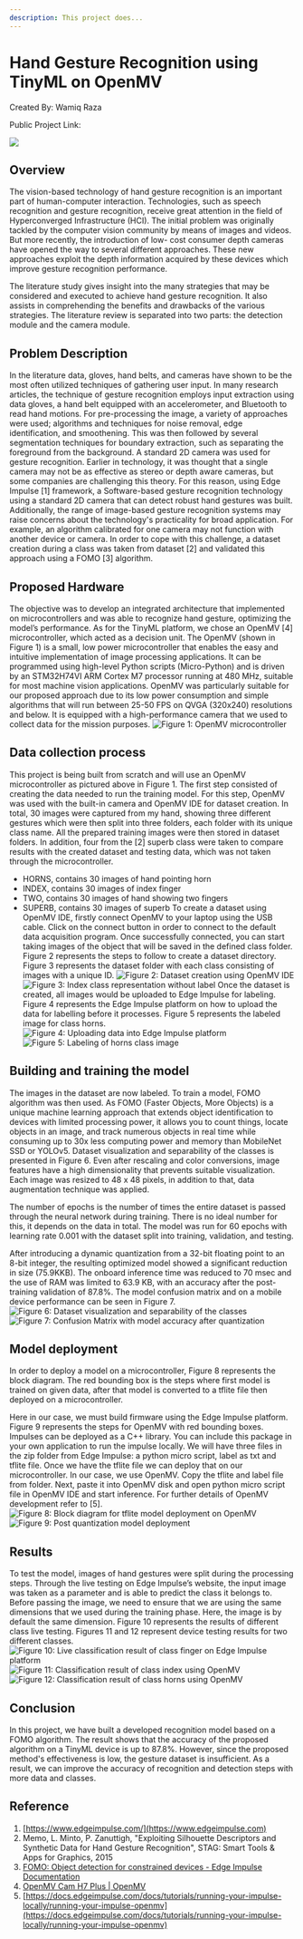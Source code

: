 ```yaml
---
description: This project does...
---
```


# Hand Gesture Recognition using TinyML on OpenMV

Created By:
Wamiq Raza 

Public Project Link:

![](.gitbook/assets/hand-gesture-recognition/intro.jpg)
## Overview
The vision-based technology of hand gesture recognition is an important part of human-computer interaction. Technologies, such as speech recognition and gesture recognition, receive great attention in the field of Hyperconverged Infrastructure (HCI). The initial problem was originally tackled by the computer vision community by means of images and videos. But more recently, the introduction of low- cost consumer depth cameras have opened the way to several different approaches. These new approaches exploit the depth information acquired by these devices which improve gesture recognition performance. 

The literature study gives insight into the many strategies that may be considered and executed to achieve hand gesture recognition. It also assists in comprehending the benefits and drawbacks of the various strategies. The literature review is separated into two parts: the detection module and the camera module.

## Problem Description
In the literature data, gloves, hand belts, and cameras have shown to be the most often utilized techniques of gathering user input. In many research articles, the technique of gesture recognition employs input extraction using data gloves, a hand belt equipped with an accelerometer, and Bluetooth to read hand motions. For pre-processing the image, a variety of approaches were used; algorithms and techniques for noise removal, edge identification, and smoothening. This was then followed by several segmentation techniques for boundary extraction, such as separating the foreground from the background. A standard 2D camera was used for gesture recognition. Earlier in technology, it was thought that a single camera may not be as effective as stereo or depth aware cameras, but some companies are challenging this theory. For this reason, using Edge Impulse [1] framework, a Software-based gesture recognition technology using a standard 2D camera that can detect robust hand gestures was built. Additionally, the range of image-based gesture recognition systems may raise concerns about the technology's practicality for broad application. For example, an algorithm calibrated for one camera may not function with another device or camera. In order to cope with this challenge, a dataset creation during a class was taken from dataset [2] and validated this approach using a FOMO [3] algorithm.

## Proposed Hardware
The objective was to develop an integrated architecture that implemented on microcontrollers and was able to recognize hand gesture, optimizing the model’s performance. As for the TinyML platform, we chose an OpenMV [4] microcontroller, which acted as a decision unit. The OpenMV (shown in Figure 1) is a small, low power microcontroller that enables the easy and intuitive implementation of image processing applications. It can be programmed using high-level Python scripts (Micro-Python) and is driven by an STM32H74VI ARM Cortex M7 processor running at 480 MHz, suitable for most machine vision applications. OpenMV was particularly suitable for our proposed approach due to its low power consumption and simple algorithms that will run between 25-50 FPS on QVGA (320x240) resolutions and below. It is equipped with a high-performance camera that we used to collect data for the mission purposes.
![Figure 1: OpenMV microcontroller](.gitbook/assets/hand-gesture-recognition/openmv.jpg)

## Data collection process
This project is being built from scratch and will use an OpenMV microcontroller as pictured above in Figure 1. The first step consisted of creating the data needed to run the training model. For this step, OpenMV was used with the built-in camera and OpenMV IDE for dataset creation. In total, 30 images were captured from my hand, showing three different gestures which were then split into three folders, each folder with its unique class name. All the prepared training images were then stored in dataset folders. In addition, four from the [2] superb class were taken to compare results with the created dataset and testing data, which was not taken through the microcontroller.
 - HORNS, contains 30 images of hand pointing horn
 - INDEX, contains 30 images of index finger
 - TWO, contains 30 images of hand showing two fingers
 - SUPERB, contains 30 images of superb
To create a dataset using OpenMV IDE, firstly connect OpenMV to your laptop using the USB cable. Click on the connect button in order to connect to the default data acquisition program. Once successfully connected, you can start taking images of the object that will be saved in the defined class folder.
Figure 2 represents the steps to follow to create a dataset directory. Figure 3 represents the dataset folder with each class consisting of images with a unique ID.
![Figure 2: Dataset creation using OpenMV IDE](.gitbook/assets/hand-gesture-recognition/openmv-ide.jpg)
![Figure 3: Index class representation without label](.gitbook/assets/hand-gesture-recognition/openmv-index-class.jpg)
Once the dataset is created, all images would be uploaded to Edge Impulse for labeling. Figure 4 represents the Edge Impulse platform on how to upload the data for labelling before it processes. Figure 5 represents the labeled image for class horns.
![Figure 4: Uploading data into Edge Impulse platform](.gitbook/assets/hand-gesture-recognition/ei-data-upload.jpg)
![Figure 5: Labeling of horns class image](.gitbook/assets/hand-gesture-recognition/ei-labeling.jpg)

## Building and training the model
The images in the dataset are now labeled. To train a model, FOMO algorithm was then used. As FOMO (Faster Objects, More Objects) is a unique machine learning approach that extends object identification to devices with limited processing power, it allows you to count things, locate objects in an image, and track numerous objects in real time while consuming up to 30x less computing power and memory than MobileNet SSD or YOLOv5. Dataset visualization and separability of the classes is presented in Figure 6. Even after rescaling and color conversions, image features have a high dimensionality that prevents suitable visualization. Each image was resized to 48 x 48 pixels, in addition to that, data augmentation technique was applied.

The number of epochs is the number of times the entire dataset is passed through the neural network during training. There is no ideal number for this, it depends on the data in total. The model was run for 60 epochs with learning rate 0.001 with the dataset split into training, validation, and testing.

After introducing a dynamic quantization from a 32-bit floating point to an 8-bit integer, the resulting optimized model showed a significant reduction in size (75.9KKB). The onboard inference time was reduced to 70 msec and the use of RAM was limited to 63.9 KB, with an accuracy after the post-training validation of 87.8%. The model confusion matrix and on a mobile device performance can be seen in Figure 7.
![Figure 6: Dataset visualization and separability of the classes](.gitbook/assets/hand-gesture-recognition/ei-visualization.jpg)
![Figure 7: Confusion Matrix with model accuracy after quantization](.gitbook/assets/hand-gesture-recognition/ei-confusion-matrix.jpg)

## Model deployment
In order to deploy a model on a microcontroller, Figure 8 represents the block diagram. The red bounding box is the steps where first model is trained on given data, after that model is converted to a tflite file then deployed on a microcontroller.

Here in our case, we must build firmware using the Edge Impulse platform. Figure 9 represents the steps for OpenMV with red bounding boxes. Impulses can be deployed as a C++ library. You can include this package in your own application to run the impulse locally. We will have three files in the zip folder from Edge Impulse: a python micro script, label as txt and tflite file. Once we have the tflite file we can deploy that on our microcontroller. In our case, we use OpenMV. Copy the tflite and label file from folder. Next, paste it into OpenMV disk and open python micro script file in OpenMV IDE and start inference. For further details of OpenMV development refer to [5].
![Figure 8: Block diagram for tflite model deployment on OpenMV](.gitbook/assets/hand-gesture-recognition/tflite-diagram.jpg)
![Figure 9: Post quantization model deployment](.gitbook/assets/hand-gesture-recognition/ei-model-deployment.jpg)

## Results
To test the model, images of hand gestures were split during the processing steps. Through the live testing on Edge Impulse’s website, the input image was taken as a parameter and is able to predict the class it belongs to. Before passing the image, we need to ensure that we are using the same dimensions that we used during the training phase. Here, the image is by default the same dimension. Figure 10 represents the results of different class live testing. Figures 11 and 12 represent device testing results for two different classes.
![Figure 10: Live classification result of class finger on Edge Impulse platform](.gitbook/assets/hand-gesture-recognition/ei-live-classification.jpg)
![Figure 11: Classification result of class index using OpenMV](.gitbook/assets/hand-gesture-recognition/openmv-classification.jpg)
![Figure 12: Classification result of class horns using OpenMV](.gitbook/assets/hand-gesture-recognition/openmv-classification-horn.jpg)

## Conclusion
In this project, we have built a developed recognition model based on a FOMO algorithm. The result shows that the accuracy of the proposed algorithm on a TinyML device is up to 87.8%. However, since the proposed method's effectiveness is low, the gesture dataset is insufficient. As a result, we can improve the accuracy of recognition and detection steps with more data and classes.

## Reference
1. [https://www.edgeimpulse.com/](https://www.edgeimpulse.com)
2. Memo, L. Minto, P. Zanuttigh, "Exploiting Silhouette Descriptors and Synthetic Data for Hand Gesture Recognition", STAG: Smart Tools & Apps for Graphics, 2015
3. [FOMO: Object detection for constrained devices - Edge Impulse Documentation](https://docs.edgeimpulse.com/docs/tutorials/fomo-object-detection-for-constrained-devices)
4. [OpenMV Cam H7 Plus | OpenMV](https://openmv.io/products/openmv-cam-h7-plus)
5. [https://docs.edgeimpulse.com/docs/tutorials/running-your-impulse-locally/running-your-impulse-openmv](https://docs.edgeimpulse.com/docs/tutorials/running-your-impulse-locally/running-your-impulse-openmv)

